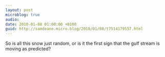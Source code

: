 ```yaml
---
layout: post
microblog: true
audio: 
date: 2010-01-08 01:00:00 +0100
guid: http://samdeane.micro.blog/2010/01/08/t7514179557.html
---
```

So is all this snow just random, or is it the first sign that the gulf stream is moving as predicted?

